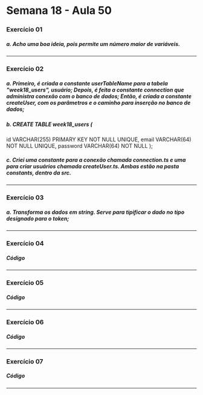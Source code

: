 # Semana 18 - Aula 50

### Exercício 01

##### a. Acho uma boa ideia, pois permite um número maior de variáveis.
***

### Exercício 02

##### a. Primeiro, é criada a constante userTableName para a tabela "week18_users", usuário; Depois, é feita a constante connection que administra conexão com o banco de dados; Então, é criada a constante createUser, com os parâmetros e o caminho para inserção no banco de dados;
##### b. CREATE TABLE week18_users (
id VARCHAR(255) PRIMARY KEY NOT NULL UNIQUE,
email VARCHAR(64) NOT NULL UNIQUE,
password VARCHAR(64) NOT NULL
);
##### c. Criei uma constante para a conexão chamada connection.ts e uma para criar usuários chamada createUser.ts. Ambas estão na pasta constants, dentro da src.
***

### Exercício 03

##### a. Transforma os dados em string. Serve para tipificar o dado no tipo designado para o token;
***

### Exercício 04

##### Código
***

### Exercício 05

##### Código
***

### Exercício 06

##### Código
***

### Exercício 07

##### Código
***